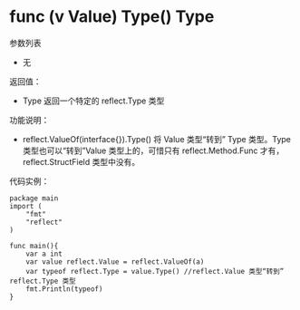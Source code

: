 # func (v Value) Type() Type

参数列表

- 无

返回值：

- Type  返回一个特定的 reflect.Type 类型

功能说明：

- reflect.ValueOf(interface{}).Type() 将 Value 类型“转到” Type 类型。Type 类型也可以“转到”Value 类型上的，可惜只有 reflect.Method.Func 才有，reflect.StructField 类型中没有。

代码实例：
  
	package main
	import (
	    "fmt"
	    "reflect"
	)
	
	func main(){
		var a int
		var value reflect.Value = reflect.ValueOf(a)
		var typeof reflect.Type = value.Type() //reflect.Value 类型“转到” reflect.Type 类型
		fmt.Println(typeof)
	}
